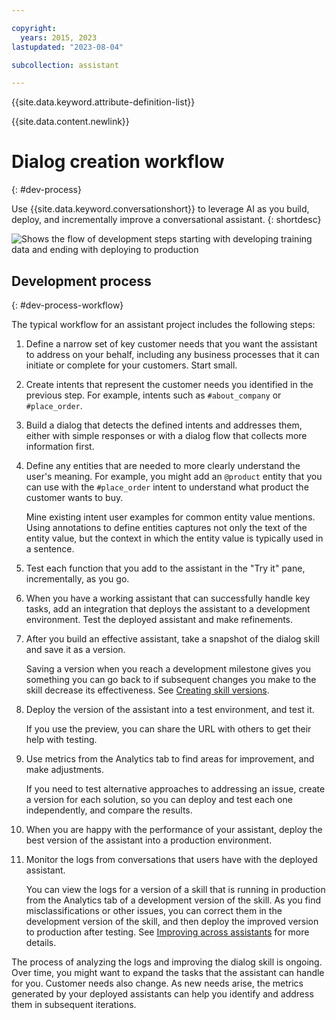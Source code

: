 ```yaml
---

copyright:
  years: 2015, 2023
lastupdated: "2023-08-04"

subcollection: assistant

---
```


{{site.data.keyword.attribute-definition-list}}

{{site.data.content.newlink}}

# Dialog creation workflow
{: #dev-process}

Use {{site.data.keyword.conversationshort}} to leverage AI as you build, deploy, and incrementally improve a conversational assistant.
{: shortdesc}

![Shows the flow of development steps starting with developing training data and ending with deploying to production](images/dev-process.png)

## Development process
{: #dev-process-workflow}

The typical workflow for an assistant project includes the following steps:

1.  Define a narrow set of key customer needs that you want the assistant to address on your behalf, including any business processes that it can initiate or complete for your customers. Start small.
1.  Create intents that represent the customer needs you identified in the previous step. For example, intents such as `#about_company` or `#place_order`.
1.  Build a dialog that detects the defined intents and addresses them, either with simple responses or with a dialog flow that collects more information first.
1.  Define any entities that are needed to more clearly understand the user's meaning. For example, you might add an `@product` entity that you can use with the `#place_order` intent to understand what product the customer wants to buy.

    Mine existing intent user examples for common entity value mentions. Using annotations to define entities captures not only the text of the entity value, but the context in which the entity value is typically used in a sentence.

1.  Test each function that you add to the assistant in the "Try it" pane, incrementally, as you go.
1.  When you have a working assistant that can successfully handle key tasks, add an integration that deploys the assistant to a development environment. Test the deployed assistant and make refinements.

1.  After you build an effective assistant, take a snapshot of the dialog skill and save it as a version.

    Saving a version when you reach a development milestone gives you something you can go back to if subsequent changes you make to the skill decrease its effectiveness. See [Creating skill versions](/docs/assistant?topic=assistant-versions).
1.  Deploy the version of the assistant into a test environment, and test it.

    If you use the preview, you can share the URL with others to get their help with testing.
1.  Use metrics from the Analytics tab to find areas for improvement, and make adjustments.

    If you need to test alternative approaches to addressing an issue, create a version for each solution, so you can deploy and test each one independently, and compare the results.
1.  When you are happy with the performance of your assistant, deploy the best version of the assistant into a production environment.
1.  Monitor the logs from conversations that users have with the deployed assistant.

    You can view the logs for a version of a skill that is running in production from the Analytics tab of a development version of the skill. As you find misclassifications or other issues, you can correct them in the development version of the skill, and then deploy the improved version to production after testing. See [Improving across assistants](/docs/assistant?topic=assistant-logs#logs-deploy-id) for more details.

The process of analyzing the logs and improving the dialog skill is ongoing. Over time, you might want to expand the tasks that the assistant can handle for you. Customer needs also change. As new needs arise, the metrics generated by your deployed assistants can help you identify and address them in subsequent iterations.
